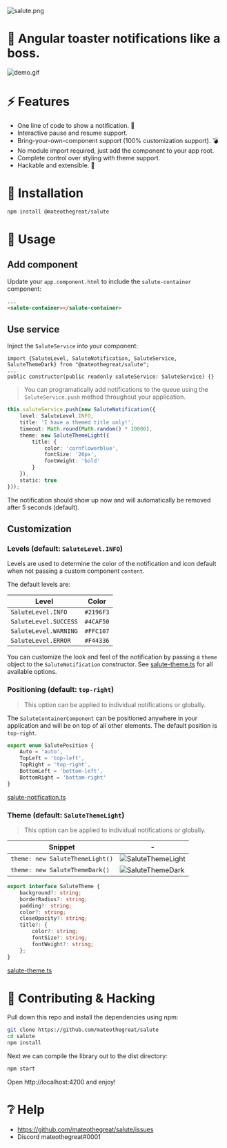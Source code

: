 ![salute.png](docs/salute.png)

# 🚀 Angular toaster notifications like a boss.

![demo.gif](docs/demo.gif)

# ⚡ Features

* One line of code to show a notification. 🙏
* Interactive pause and resume support.
* Bring-your-own-component support (100% customization support). 💣
* No module import required, just add the component to your app root.
* Complete control over styling with theme support.
* Hackable and extensible. 🧰

# 🛴 Installation

```bash
npm install @mateothegreat/salute
```

# 📖 Usage

## Add component

Update your `app.component.html` to include the `salute-container` component:

```html
...
<salute-container></salute-container>
```

## Use service

Inject the `SaluteService` into your component:

```
import {SaluteLevel, SaluteNotification, SaluteService, SaluteThemeDark} from "@mateothegreat/salute";
...
public constructor(public readonly saluteService: SaluteService) {}
```

> You can programatically add notifications to the queue using the
> `SaluteService.push` method throughout your application.

```typescript
this.saluteService.push(new SaluteNotification({
    level: SaluteLevel.INFO,
    title: 'I have a themed title only!',
    timeout: Math.round(Math.random() * 10000),
    theme: new SaluteThemeLight({
        title: {
            color: 'cornflowerblue',
            fontSize: '20px',
            fontWeight: 'bold'
        }
    }),
    static: true
}));
```

The notification should show up now and will automatically be removed after 5 seconds (default).

## Customization

### Levels (default: `SaluteLevel.INFO`)

Levels are used to determine the color of the notification and icon default
when not passing a custom component `content`.

The default levels are:

| Level                 | Color     |
|-----------------------|-----------|
| `SaluteLevel.INFO`    | `#2196F3` |
| `SaluteLevel.SUCCESS` | `#4CAF50` |
| `SaluteLevel.WARNING` | `#FFC107` |
| `SaluteLevel.ERROR`   | `#F44336` |

You can customize the look and feel of the notification by passing a `theme` object to the `SaluteNotification`
constructor. See [salute-theme.ts](projects/lib/src/salute-theme.ts) for all available options.

### Positioning (default: `top-right`)

> This option can be applied to individual notifications or globally.

The `SaluteContainerComponent` can be positioned anywhere in your application and will be
on top of all other elements. The default position is `top-right`.

```typescript
export enum SalutePosition {
    Auto = 'auto',
    TopLeft = 'top-left',
    TopRight = 'top-right',
    BottomLeft = 'bottom-left',
    BottomRight = 'bottom-right'
}
```

[salute-notification.ts](projects/lib/src/salute-notification.ts)

### Theme (default: `SaluteThemeLight`)

> This option can be applied to individual notifications or globally.

| Snippet                         | -                                   |
|---------------------------------|-------------------------------------|
| `theme: new SaluteThemeLight()` | ![SaluteThemeLight](docs/light.png) |
| `theme: new SaluteThemeDark()`  | ![SaluteThemeDark](docs/dark.png)   |

```typescript
export interface SaluteTheme {
    background?: string;
    borderRadius?: string;
    padding?: string;
    color?: string;
    closeOpacity?: string;
    title?: {
        color?: string;
        fontSize?: string;
        fontWeight?: string;
    };
}
```

[salute-theme.ts](projects/lib/src/salute-theme.ts)

# 👐 Contributing & Hacking

Pull down this repo and install the dependencies using npm:

```bash
git clone https://github.com/mateothegreat/salute
cd salute
npm install
```

Next we can compile the library out to the dist directory:

```bash
npm start
```

Open http://localhost:4200 and enjoy!

# ❔ Help

* https://github.com/mateothegreat/salute/issues
* Discord mateothegreat#0001
